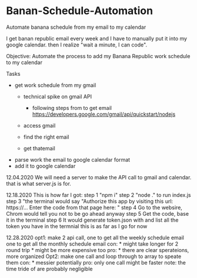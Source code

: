 # Banan-Schedule-Automation
Automate banana schedule from my email to my calendar

I get banan republic email every week and I have to manually put it into my google calendar. then I realize "wait a minute, I can code". 

Objective:
Automate the process to add my Banana Republic work schedule to my calendar

Tasks
* get work schedule from my gmail
  * technical spike on gmail API
    * following steps from to get email
      https://developers.google.com/gmail/api/quickstart/nodejs
    
  * access gmail
  * find the right email
  * get thatemail
* parse work the email to google calendar format
* add it to google calendar

12.04.2020
We will need a server to make the API call to gmail and calendar. that is what server.js is for.

12.18.2020
This is how far I got: 
step 1 "npm i"
step 2 "node ." to run index.js
step 3 "the terminal would say "Authorize this app by visiting this url: https://... Enter the code from that page here: "
step 4 Go to the websire, Chrom would tell you not to be go ahead anyway
step 5 Get the code, base it in the terminal
step 6 It would generate token.json with and list all the token you have in the termnial
this is as far as I go for now

12.28.2020
opt1: make 2 api call, one to get all the weekly schedule email
                       one to get all the monthly schedule email
      con: * might take longer for 2 round trip
           * might be more expensive too
      pro: * there are clear sperateions, more organized
Opt2: make one call and loop through to array to speate them 
      con: * messier potentially
      pro: only one call might be faster
  note: the time tride of are probably negligible




